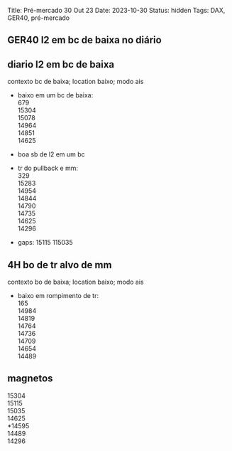 Title: Pré-mercado 30 Out 23
Date: 2023-10-30
Status: hidden
Tags: DAX, GER40, pré-mercado

## GER40 l2 em bc de baixa no diário  

## diario l2 em bc de baixa  
contexto bc de baixa; location baixo; modo  ais  

* baixo em um bc de baixa:  
679  
15304  
15078  
14964  
14851  
14625  

* boa sb de l2 em um bc  

* tr do pullback e mm:  
329  
15283  
14954  
14844  
14790  
14735  
14625  
14296  

* gaps:
15115
115035

## 4H      bo de tr alvo de mm  
contexto bo de baixa; location baixo; modo ais  

* baixo em rompimento de tr:  
165  
14984  
14819  
14764  
14736  
14709  
14654  
14489  

## magnetos  
15304      
15115  
15035  
14625  
*14595  
14489  
14296  
